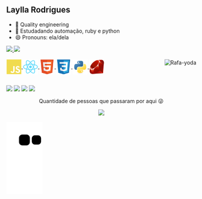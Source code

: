 ## Laylla Rodrigues

- 🔭 Quality engineering
- 🌱 Estudadando automação, ruby e python
- 😄 Pronouns: ela/dela


 <div>
  <a href="https://github.com/LayllaRodrigues">
   
  <img height="150em" src="https://github-readme-stats.vercel.app/api?username=layllarodrigues&show_icons=true&theme=dracula&include_all_commits=true&count_private=true"/>
   
  <img height="150em" src="https://github-readme-stats.vercel.app/api/top-langs/?username=layllarodrigues&layout=compact&langs_count=7&theme=dracula"/>
</div>
 
<div style="display: inline_block"><br>

  <img align="center" alt="Rafa-Js" height="40" width="40" src="https://raw.githubusercontent.com/devicons/devicon/master/icons/javascript/javascript-plain.svg">
  <img align="center" alt="Rafa-React" height="40" width="40" src="https://raw.githubusercontent.com/devicons/devicon/master/icons/react/react-original.svg">
  <img align="center" alt="Rafa-HTML" height="40" width="40" src="https://raw.githubusercontent.com/devicons/devicon/master/icons/html5/html5-original.svg">
  <img align="center" alt="Rafa-CSS" height="40" width="40" src="https://raw.githubusercontent.com/devicons/devicon/master/icons/css3/css3-original.svg">
  <img align="center" alt="Rafa-Python" height="40" width="40" src="https://raw.githubusercontent.com/devicons/devicon/master/icons/python/python-original.svg">
  <img align="right" alt="Rafa-yoda" src="https://cdn.discordapp.com/attachments/795358919417397249/825430589581688872/hi.gif">
  <img align="center" alt="Rafa-CSS" height="40" width="40" src="https://raw.githubusercontent.com/devicons/devicon/master/icons/ruby/ruby-original.svg"
  

  
</div>
  
  ##
 
<div> 
 
  <a  href="https://instagram.com/anotacoesdeumaestudante" target="_blank"><img src="https://img.shields.io/badge/-Instagram-%23E4405F?style=for-the-badge&logo=instagram&logoColor=white" target="_blank"></a>
  <a href = "laylla.oliveira.rodrigues@hotmail.com"><img src="https://img.shields.io/badge/-Gmail-%23333?style=for-the-badge&logo=gmail&logoColor=white" target="_blank"></a>
  <a href="https://www.linkedin.com/in/laylla-rodrigues-263357b1/" target="_blank"><img src="https://img.shields.io/badge/-LinkedIn-%230077B5?style=for-the-badge&logo=linkedin&logoColor=white" target="_blank"></a> 
 <a href="https://laylla-rodrigues.medium.com/" target="_blank"><img src="https://img.shields.io/badge/Medium-12100E?style=for-the-badge&logo=medium&logoColor=white" target="_blank"></a> 
 
 
 
 <p align="center"> Quantidade de pessoas que passaram por aqui 😜 </p>
<p align="center">   <img alingn="center" src="https://profile-counter.glitch.me/SeuPerfildoGitHub/count.svg" /></p>

  
  ![Snake animation](https://github.com/LayllaRodrigues/LayllaRodrigues/blob/output/github-contribution-grid-snake.svg)
 

